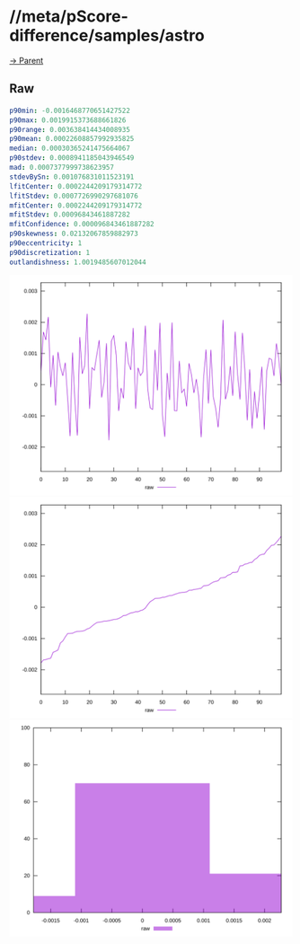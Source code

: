 
# //meta/pScore-difference/samples/astro

[→ Parent](../..)


## Raw


```yaml
p90min: -0.0016468770651427522
p90max: 0.0019915373688661826
p90range: 0.003638414434008935
p90mean: 0.00022608857992935825
median: 0.00030365241475664067
p90stdev: 0.0008941185043946549
mad: 0.0007377999738623957
stdevBySn: 0.001076831011523191
lfitCenter: 0.0002244209179314772
lfitStdev: 0.0007726990297681076
mfitCenter: 0.0002244209179314772
mfitStdev: 0.00096843461887282
mfitConfidence: 0.000096843461887282
p90skewness: 0.02132067859882973
p90eccentricity: 1
p90discretization: 1
outlandishness: 1.0019485607012044

```

![PLOT: raw-values](./raw/values.svg)![PLOT: raw-sorted](./raw/sorted.svg)![PLOT: raw-histogram](./raw/histogram.svg)